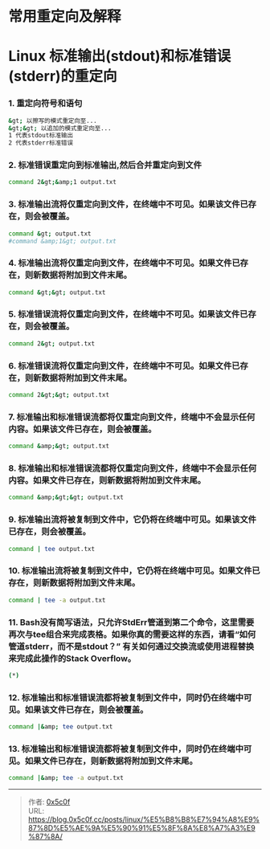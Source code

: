 # 常用重定向及解释



# Linux 标准输出(stdout)和标准错误(stderr)的重定向

### 1. 重定向符号和语句
```bash 
&gt; 以擦写的模式重定向至...
&gt;&gt; 以追加的模式重定向至...
1 代表stdout标准输出
2 代表stderr标准错误
```

### 2. 标准错误重定向到标准输出,然后合并重定向到文件
```bash
command 2&gt;&amp;1 output.txt
```

### 3. 标准输出流将仅重定向到文件，在终端中不可见。如果该文件已存在，则会被覆盖。
```bash
command &gt; output.txt
#command &amp;1&gt; output.txt
```

### 4. 标准输出流将仅重定向到文件，在终端中不可见。如果文件已存在，则新数据将附加到文件末尾。
```bash
command &gt;&gt; output.txt
```

### 5. 标准错误流将仅重定向到文件，在终端中不可见。如果该文件已存在，则会被覆盖。
```bash
command 2&gt; output.txt
```

### 6. 标准错误流将仅重定向到文件，在终端中不可见。如果文件已存在，则新数据将附加到文件末尾。
```bash
command 2&gt;&gt; output.txt
```

### 7. 标准输出和标准错误流都将仅重定向到文件，终端中不会显示任何内容。如果该文件已存在，则会被覆盖。
```bash
command &amp;&gt; output.txt
```

### 8. 标准输出和标准错误流都将仅重定向到文件，终端中不会显示任何内容。如果文件已存在，则新数据将附加到文件末尾。
```bash
command &amp;&gt;&gt; output.txt
```

### 9. 标准输出流将被复制到文件中，它仍将在终端中可见。如果该文件已存在，则会被覆盖。
```bash
command | tee output.txt
```

### 10. 标准输出流将被复制到文件中，它仍将在终端中可见。如果文件已存在，则新数据将附加到文件末尾。
```bash
command | tee -a output.txt
```

### 11. Bash没有简写语法，只允许StdErr管道到第二个命令，这里需要再次与tee组合来完成表格。如果你真的需要这样的东西，请看“如何管道stderr，而不是stdout？” 有关如何通过交换流或使用进程替换来完成此操作的Stack Overflow。
```bash
(*)
```
### 12. 标准输出和标准错误流都将被复制到文件中，同时仍在终端中可见。如果该文件已存在，则会被覆盖。
```bash
command |&amp; tee output.txt
```

### 13. 标准输出和标准错误流都将被复制到文件中，同时仍在终端中可见。如果文件已存在，则新数据将附加到文件末尾。
```bash
command |&amp; tee -a output.txt
```

---

> 作者: [0x5c0f](https://blog.0x5c0f.cc)  
> URL: https://blog.0x5c0f.cc/posts/linux/%E5%B8%B8%E7%94%A8%E9%87%8D%E5%AE%9A%E5%90%91%E5%8F%8A%E8%A7%A3%E9%87%8A/  

